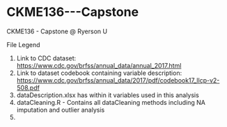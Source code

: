 # CKME136---Capstone
CKME136 - Capstone @ Ryerson U

File Legend

1. Link to CDC dataset: https://www.cdc.gov/brfss/annual_data/annual_2017.html
2. Link to dataset codebook containing variable description: https://www.cdc.gov/brfss/annual_data/2017/pdf/codebook17_llcp-v2-508.pdf
3. dataDescription.xlsx has within it variables used in this analysis
4. dataCleaning.R - Contains all dataCleaning methods including NA imputation and outlier analysis
5.

